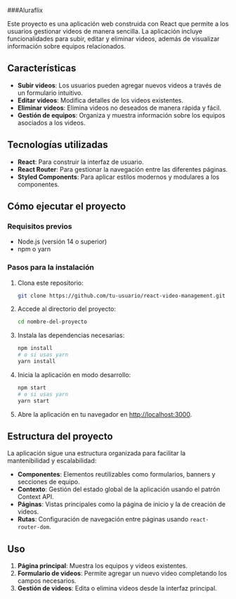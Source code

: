 ###Aluraflix

Este proyecto es una aplicación web construida con React que permite a los usuarios gestionar videos de manera sencilla. La aplicación incluye funcionalidades para subir, editar y eliminar videos, además de visualizar información sobre equipos relacionados.

## Características

- **Subir videos**: Los usuarios pueden agregar nuevos videos a través de un formulario intuitivo.
- **Editar videos**: Modifica detalles de los videos existentes.
- **Eliminar videos**: Elimina videos no deseados de manera rápida y fácil.
- **Gestión de equipos**: Organiza y muestra información sobre los equipos asociados a los videos.

## Tecnologías utilizadas

- **React**: Para construir la interfaz de usuario.
- **React Router**: Para gestionar la navegación entre las diferentes páginas.
- **Styled Components**: Para aplicar estilos modernos y modulares a los componentes.

## Cómo ejecutar el proyecto

### Requisitos previos

- Node.js (versión 14 o superior)
- npm o yarn

### Pasos para la instalación

1. Clona este repositorio:

   ```bash
   git clone https://github.com/tu-usuario/react-video-management.git
   ```

2. Accede al directorio del proyecto:

   ```bash
   cd nombre-del-proyecto
   ```

3. Instala las dependencias necesarias:

   ```bash
   npm install
   # o si usas yarn
   yarn install
   ```

4. Inicia la aplicación en modo desarrollo:

   ```bash
   npm start
   # o si usas yarn
   yarn start
   ```

5. Abre la aplicación en tu navegador en [http://localhost:3000](http://localhost:3000).

## Estructura del proyecto

La aplicación sigue una estructura organizada para facilitar la mantenibilidad y escalabilidad:

- **Componentes**: Elementos reutilizables como formularios, banners y secciones de equipo.
- **Contexto**: Gestión del estado global de la aplicación usando el patrón Context API.
- **Páginas**: Vistas principales como la página de inicio y la de creación de videos.
- **Rutas**: Configuración de navegación entre páginas usando `react-router-dom`.

## Uso

1. **Página principal**: Muestra los equipos y videos existentes.
2. **Formulario de videos**: Permite agregar un nuevo video completando los campos necesarios.
3. **Gestión de videos**: Edita o elimina videos desde la interfaz principal.
